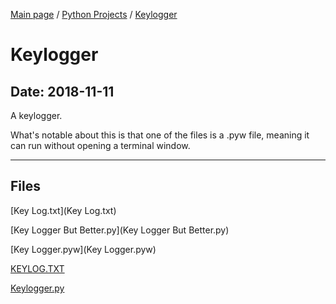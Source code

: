 [Main page](/) / [Python Projects](/python) / [Keylogger](/python/2018-11-11_Keylogger)

# Keylogger

## Date: 2018-11-11

A keylogger.

What's notable about this is that one of the files is a .pyw file, meaning it can run without opening a terminal window.

-----

## Files

[Key Log.txt](Key Log.txt)

[Key Logger But Better.py](Key Logger But Better.py)

[Key Logger.pyw](Key Logger.pyw)

[KEYLOG.TXT](KEYLOG.TXT)

[Keylogger.py](Keylogger.py)